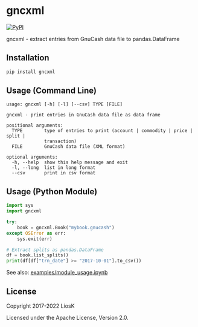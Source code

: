 # gncxml

[![PyPI](https://img.shields.io/pypi/v/gncxml)](https://pypi.org/project/gncxml/)

gncxml - extract entries from GnuCash data file to pandas.DataFrame

## Installation

```bash
pip install gncxml
```

## Usage (Command Line)

```
usage: gncxml [-h] [-l] [--csv] TYPE [FILE]

gncxml - print entries in GnuCash data file as data frame

positional arguments:
  TYPE        type of entries to print (account | commodity | price | split |
              transaction)
  FILE        GnuCash data file (XML format)

optional arguments:
  -h, --help  show this help message and exit
  -l, --long  list in long format
  --csv       print in csv format
```

## Usage (Python Module)

```python
import sys
import gncxml

try:
    book = gncxml.Book("mybook.gnucash")
except OSError as err:
    sys.exit(err)

# Extract splits as pandas.DataFrame
df = book.list_splits()
print(df[df["trn_date"] >= "2017-10-01"].to_csv())
```

See also: [examples/module_usage.ipynb](https://github.com/LiosK/gncxml/blob/master/examples/module_usage.ipynb)

## License

Copyright 2017-2022 LiosK

Licensed under the Apache License, Version 2.0.
